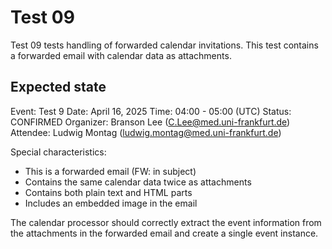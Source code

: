 # Test 09

Test 09 tests handling of forwarded calendar invitations. This test contains a forwarded email with calendar data as attachments.

## Expected state

Event: Test 9
Date: April 16, 2025
Time: 04:00 - 05:00 (UTC)
Status: CONFIRMED
Organizer: Branson Lee (C.Lee@med.uni-frankfurt.de)
Attendee: Ludwig Montag (ludwig.montag@med.uni-frankfurt.de)

Special characteristics: 
- This is a forwarded email (FW: in subject)
- Contains the same calendar data twice as attachments
- Contains both plain text and HTML parts
- Includes an embedded image in the email

The calendar processor should correctly extract the event information from the attachments in the forwarded email and create a single event instance.